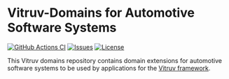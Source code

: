 # Vitruv-Domains for Automotive Software Systems

[![GitHub Actions CI](https://github.com/vitruv-tools/Vitruv-Domains-AutomotiveSoftwareSystems/workflows/CI/badge.svg)](https://github.com/vitruv-tools/Vitruv-Domains-AutomotiveSoftwareSystems/actions?query=workflow%3ACI)
[![Issues](https://img.shields.io/github/issues/vitruv-tools/Vitruv-Domains-AutomotiveSoftwareSystems.svg)](https://github.com/vitruv-tools/Vitruv-Domains-AutomotiveSoftwareSystems/issues)
[![License](https://img.shields.io/github/license/vitruv-tools/Vitruv-Domains-AutomotiveSoftwareSystems.svg)](https://raw.githubusercontent.com/vitruv-tools/Vitruv-Domains-AutomotiveSoftwareSystems/master/LICENSE)

This Vitruv domains repository contains domain extensions for automotive software systems to be used by applications for the [Vitruv framework](https://github.com/vitruv-tools/Vitruv/).

